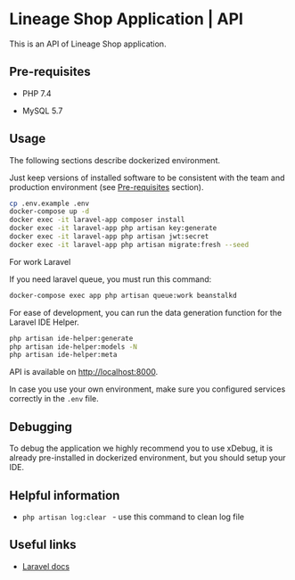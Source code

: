 # Lineage Shop Application | API

This is an API of Lineage Shop application.

## Pre-requisites

- PHP 7.4

- MySQL 5.7

## Usage

The following sections describe dockerized environment.

Just keep versions of installed software to be consistent with the team and production environment (see [Pre-requisites](#pre-requisites) section).

```bash
cp .env.example .env
docker-compose up -d
docker exec -it laravel-app composer install   
docker exec -it laravel-app php artisan key:generate
docker exec -it laravel-app php artisan jwt:secret
docker exec -it laravel-app php artisan migrate:fresh --seed
```

For work Laravel 

If you need laravel queue, you must run this command:
```bash
docker-compose exec app php artisan queue:work beanstalkd
```


For ease of development, you can run the data generation function for the Laravel IDE Helper.
```bash
php artisan ide-helper:generate
php artisan ide-helper:models -N
php artisan ide-helper:meta
```


API is available on [http://localhost:8000](http://localhost:8000).

In case you use your own environment, make sure you configured services correctly in the `.env` file.

## Debugging

To debug the application we highly recommend you to use xDebug, it is already pre-installed in dockerized environment, but you should setup your IDE.

## Helpful information

- `php artisan log:clear ` - use this command to clean log file


## Useful links

- [Laravel docs](https://laravel.com/docs/7.x/installation)
